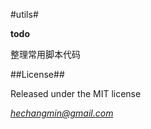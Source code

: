 #utils#

**todo**

整理常用脚本代码

##License##

Released under the MIT license

_*[hechangmin@gmail.com](mailto://hechangmin@gmail.com)*_
